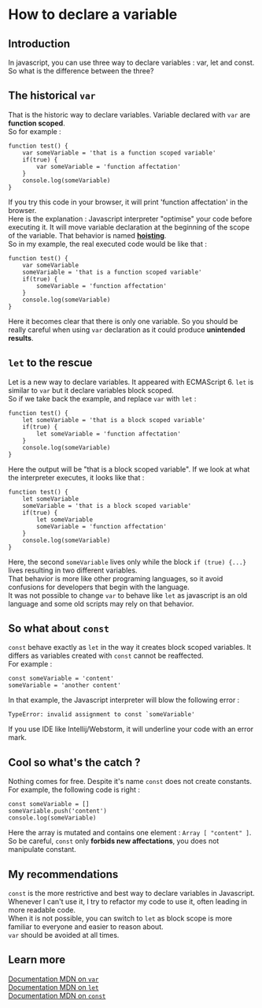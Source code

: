 # How to declare a variable

## Introduction

In javascript, you can use three way to declare variables : var, let and const. So what is the difference between the three?

## The historical `var`

That is the historic way to declare variables. Variable declared with `var` are **function scoped**.  
So for example :

```
function test() {
    var someVariable = 'that is a function scoped variable'
    if(true) {
        var someVariable = 'function affectation'
    }
    console.log(someVariable)
}
```

If you try this code in your browser, it will print 'function affectation' in the browser.   
Here is the explanation : Javascript interpreter "optimise" your code before executing it. It will move variable 
declaration at the beginning of the scope of the variable. That behavior is named 
[**hoisting**](https://developer.mozilla.org/en-US/docs/Glossary/Hoisting).    
So in my example, the real executed code would be like that :

```
function test() {
    var someVariable
    someVariable = 'that is a function scoped variable'
    if(true) {
        someVariable = 'function affectation'
    }
    console.log(someVariable)
}
```

Here it becomes clear that there is only one variable. So you should be really careful when using `var` declaration as
it could produce **unintended results**.

## `let` to the rescue

Let is a new way to declare variables. It appeared with ECMAScript 6. `let` is similar to `var` but it declare variables
block scoped.  
So if we take back the example, and replace `var` with `let` :

```
function test() {
    let someVariable = 'that is a block scoped variable'
    if(true) {
        let someVariable = 'function affectation'
    }
    console.log(someVariable)
}
```

Here the output will be "that is a block scoped variable". If we look at what the interpreter executes, it looks like 
that :

```
function test() {
    let someVariable
    someVariable = 'that is a block scoped variable'
    if(true) {
        let someVariable
        someVariable = 'function affectation'
    }
    console.log(someVariable)
}
```

Here, the second `someVariable` lives only while the block `if (true) {...}` lives resulting in two different variables.  
That behavior is more like other programing languages, so it avoid confusions for developers that begin with the language.  
It was not possible to change `var` to behave like `let` as javascript is an old language and some old scripts may rely
on that behavior.

## So what about `const`

`const` behave exactly as `let` in the way it creates block scoped variables. It differs as variables created with `const`
cannot be reaffected.  
For example :

```
const someVariable = 'content'
someVariable = 'another content'
```

In that example, the Javascript interpreter will blow the following error :

```
TypeError: invalid assignment to const `someVariable'
```

If you use IDE like Intellij/Webstorm, it will underline your code with an error mark.

## Cool so what's the catch ?

Nothing comes for free. Despite it's name `const` does not create constants.  
For example, the following code is right :

```
const someVariable = []
someVariable.push('content')
console.log(someVariable)
```  

Here the array is mutated and contains one element : `Array [ "content" ]`. So be careful, `const` only **forbids new
affectations**, you does not manipulate constant. 
 
## My recommendations

`const` is the more restrictive and best way to declare variables in Javascript. Whenever I can't use it, I try to refactor
my code to use it, often leading in more readable code.  
When it is not possible, you can switch to `let` as block scope is more familiar to everyone and easier to reason about.  
`var` should be avoided at all times.

## Learn more

[Documentation MDN on `var`](https://developer.mozilla.org/en-US/docs/Web/JavaScript/Reference/Statements/var)  
[Documentation MDN on `let`](https://developer.mozilla.org/en-US/docs/Web/JavaScript/Reference/Statements/let)  
[Documentation MDN on `const`](https://developer.mozilla.org/en-US/docs/Web/JavaScript/Reference/Statements/const)